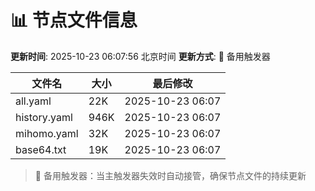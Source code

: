 # 📊 节点文件信息

**更新时间**: 2025-10-23 06:07:56 北京时间
**更新方式**: 🔄 备用触发器

| 文件名 | 大小 | 最后修改 |
|--------|------|----------|
| all.yaml | 22K | 2025-10-23 06:07 |
| history.yaml | 946K | 2025-10-23 06:07 |
| mihomo.yaml | 32K | 2025-10-23 06:07 |
| base64.txt | 19K | 2025-10-23 06:07 |

> 🔄 备用触发器：当主触发器失效时自动接管，确保节点文件的持续更新
